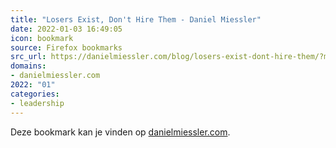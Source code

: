 ```yaml
---
title: "Losers Exist, Don't Hire Them - Daniel Miessler"
date: 2022-01-03 16:49:05
icon: bookmark
source: Firefox bookmarks
src_url: https://danielmiessler.com/blog/losers-exist-dont-hire-them/?mc_cid=350c0fee74&amp;mc_eid=91988bade5
domains:
- danielmiessler.com
2022: "01"
categories:
- leadership
---
```

Deze bookmark kan je vinden op [danielmiessler.com](https://danielmiessler.com/blog/losers-exist-dont-hire-them/?mc_cid=350c0fee74&amp;mc_eid=91988bade5).

